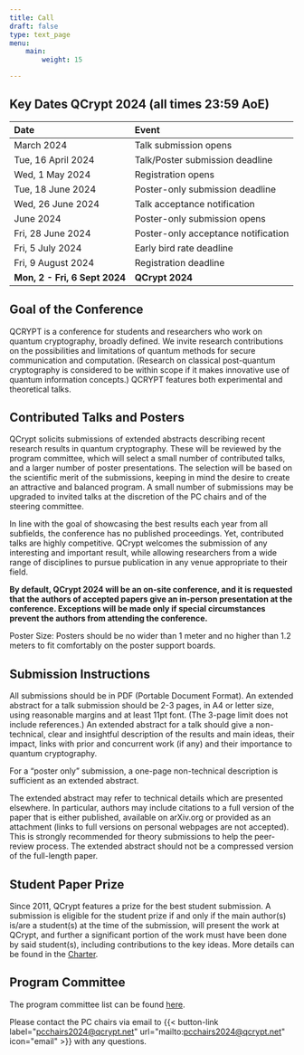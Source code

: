 ```yaml
---
title: Call
draft: false
type: text_page
menu:
    main:
        weight: 15

---
```


<!--
## Poster
Our poster is now available! Please <a href="/poster">download and print it yourself!</a>.

<a href="/poster">
  <img height=300 id="dark_bg" src="/images/poster/QCryptPoster.png"/>
</a>
-->

## <strong>Key Dates QCrypt 2024 (all times 23:59 AoE)</strong>

|Date |Event|
|:----|:----|
|March 2024  | <!-- <a href="https://hotcrp.science.uva.nl/" target="_blank"> -->  Talk submission opens|
| Tue, 16 April 2024|  Talk/Poster submission deadline |
| Wed, 1 May 2024 |  Registration opens |
| Tue, 18 June 2024|Poster-only submission deadline|
| Wed, 26 June 2024| Talk acceptance notification |
| June 2024| Poster-only submission opens|
| Fri, 28 June 2024| Poster-only acceptance notification|
| Fri, 5 July 2024| Early bird rate deadline|
| Fri, 9 August 2024| Registration deadline|
|<strong>Mon, 2 - Fri, 6 Sept 2024 </strong>| <strong>QCrypt 2024</strong>|

<!--## Call for Rump Session Submissions
Have a breakthrough result or an amusing quantum cryptography anecdote? Share it at the QCrypt 2023 Rump Session! Submit your proposal before the early submission deadline on Tuesday, August 15, 11:30 a.m. to secure your spot. {{< button-link label="Learn More" url="https://2023.qcrypt.net/sessions/rump/" icon="" >}}
-->

<!--
Subscribe to <a href="https://calendar.google.com/calendar/embed?src=4f9rvlunmmrkpih1ibo11goo64%40group.calendar.google.com&ctz=Europe%2FAmsterdam"  target="_blank">our calendar</a> to stay updated about the official dates and events.
-->
## Goal of the Conference

QCRYPT is a conference for students and researchers who work on quantum cryptography, broadly defined. We invite research contributions on the possibilities and limitations of quantum methods for secure communication and computation. (Research on classical post-quantum cryptography is considered to be within scope if it makes innovative use of quantum information concepts.) QCRYPT features both experimental and theoretical talks.

## Contributed Talks and Posters

QCrypt solicits submissions of extended abstracts describing recent research results in quantum cryptography. These will be reviewed by the program committee, which will select a small number of contributed talks, and a larger number of poster presentations. The selection will be based on the scientific merit of the submissions, keeping in mind the desire to create an attractive and balanced program. A small number of submissions may be upgraded to invited talks at the discretion of the PC chairs and of the steering committee.

In line with the goal of showcasing the best results each year from all subfields, the conference has no published proceedings. Yet, contributed talks are highly competitive. QCrypt welcomes the submission of any interesting and important result, while allowing researchers from a wide range of disciplines to pursue publication in any venue appropriate to their field.


**By default, QCrypt 2024 will be an on-site conference, and it is requested that the authors of accepted papers give an in-person presentation at the conference. Exceptions will be made only if special circumstances prevent the authors from attending the conference.**

Poster Size:  Posters should be no wider than 1 meter and no higher than 1.2 meters to fit comfortably on the poster support boards.

## Submission Instructions
All submissions should be in PDF (Portable Document Format). An extended abstract for a talk submission should be 2-3 pages, in A4 or letter size, using reasonable margins and at least 11pt font. (The 3-page limit does not include references.) An extended abstract for a talk should give a non-technical, clear and insightful description of the results and main ideas, their impact, links with prior and concurrent work (if any) and their importance to quantum cryptography.

For a “poster only” submission, a one-page non-technical description is sufficient as an extended abstract.

The extended abstract may refer to technical details which are presented elsewhere. In particular, authors may include citations to a full version of the paper that is either published, available on arXiv.org or provided as an attachment (links to full versions on personal webpages are not accepted). This is strongly recommended for theory submissions to help the peer-review process. The extended abstract should not be a compressed version of the full-length paper.

<!-- The submission server will be open soon. -->
<!-- **The poster submission server is now available at: <a href="https://hotcrp.science.uva.nl/" target="_blank">https://hotcrp.science.uva.nl/</a>** -->

## Student Paper Prize
Since 2011, QCrypt features a prize for the best student submission. A submission is eligible for the student prize if and only if the main author(s) is/are a student(s) at the time of the submission, will present the work at QCrypt, and further a significant portion of the work must have been done by said student(s), including contributions to the key ideas. More details can be found in the <a href="/charter/#student-paper-prize">Charter</a>.

## Program Committee
The program committee list can be found <a href="/team/#program-committee">here</a>.

Please contact the PC chairs via email to {{< button-link label="pcchairs2024@qcrypt.net" url="mailto:pcchairs2024@qcrypt.net" icon="email" >}} with any questions.


<!--
"Poster only" submissions will be accepted after the notification for talks (7th June). For these submissions,  a one-page non-technical PDF is sufficient as the extended abstract.


Extended abstracts should be submitted electronically here using the EasyChair system (if the link doesn’t work, visit https://easychair.org/conferences/?conf=qcrypt2019 directly).
If you are designing a new poster for QCrypt, consider using the following templates:  https://osf.io/8ajqs/
This is simply a suggestion, and if you decide to follow this template, feel free to modify it as you see fit.
-->
